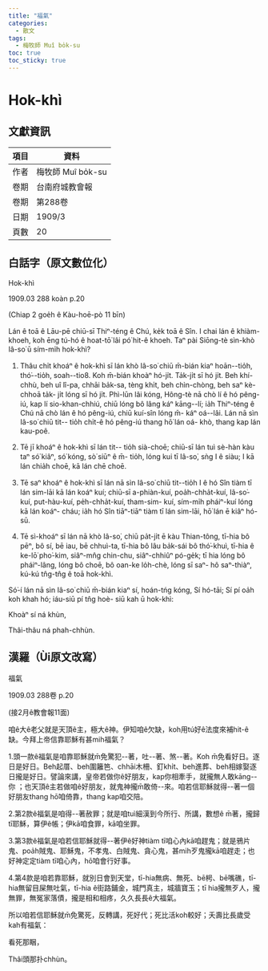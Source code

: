 ```yaml
---
title: "福氣"
categories:
  - 散文
tags:
  - 梅牧師 Muî bo̍k-su
toc: true
toc_sticky: true
---
```


# Hok-khì

## 文獻資訊

| 項目 | 資料 |
|---|---|
| 作者 | 梅牧師 Muî bo̍k-su |
| 卷期 | 台南府城教會報 |
| 卷期 | 第288卷 |
| 日期 | 1909/3 |
| 頁數 | 20 |

## 白話字（原文數位化）

Hok-khì

1909.03 288 koàn p.20

(Chiap 2 goe̍h ê Kàu-hoē-pò 11 bīn)

Lán ê toā ê Lāu-pē chiū-sī Thiⁿ-téng ê Chú, ke̍k toā ê Sîn. I chai lán ê khiàm-khoeh, koh ēng tú-hó ê hoat-tō͘ lâi pó͘ hit-ê khoeh. Taⁿ pài Siōng-tè sìn-khò Iâ-so͘ ū sím-mi̍h hok-khì?

1. Thâu chi̍t khoáⁿ ê hok-khì sī lán khò Iâ-so͘ chiū m̄-bián kiaⁿ hoān--tio̍h, thó͘--tio̍h, soah--tio8. Koh m̄-bián khoàⁿ hó-ji̍t. Ta̍k-ji̍t sī hó ji̍t. Beh khí-chhù, beh uî lî-pa, chhāi ba̍k-sa, tèng khi̍t, beh chìn-chòng, beh saⁿ kè-chhoā ta̍k- ji̍t lóng sī hó ji̍t. Phì-lūn lâi kóng, Hông-tè nā chò lí ê hó pêng-iú, kap lí sio-khan-chhiú, chiū lóng bô lâng káⁿ kāng--lí; ia̍h Thiⁿ-téng ê Chú nā chò lán ê hó pêng-iú, chiū kuí-sîn lóng m̄- káⁿ oá--lâi. Lán nā sìn Iâ-so͘ chiū tit-- tio̍h chi̍t-ê hó pêng-iú thang hō͘ lán oá- khò, thang kap lán kau-poê.

2. Tē jī khoáⁿ ê hok-khì sī lán tit-- tio̍h sià-choē; chiū-sī lán tuì sè-hàn kàu taⁿ só͘ kiâⁿ, só͘ kóng, sò͘ siūⁿ ê m̄- tio̍h, lóng kui tī Iâ-so͘, sǹg I ê siàu; I kā lán chia̍h choē, kā lán chē choē.

3. Tē saⁿ khoáⁿ ê hok-khì sī lán nā sìn Iâ-so͘ chiū tit--tio̍h I ê hó Sîn tiàm tī lán sim-lāi kā lán koáⁿ kuí; chiū-sī a-phiàn-kuí, poa̍h-chha̍t-kuí, Iâ-so͘-kuí, put-hàu-kuí, pe̍h-chha̍t-kuí, tham-sim- kuí, sím-mi̍h pháiⁿ-kuí lóng kā lán koáⁿ- cháu; ia̍h hó Sîn tiāⁿ-tiāⁿ tiàm tī lán sim-lāi, hō͘ lán ē kiâⁿ hó-sū.

4. Tē sì-khoáⁿ sī lán nā khò Iâ-so͘, chiū pa̍t-ji̍t ē kàu Thian-tông, tī-hia bô pēⁿ, bô sí, bē iau, bē chhuì-ta, tī-hia bô lâu ba̍k-sái bô thó͘-khuì, tī-hia ê ke-lō͘ pho͘-kim, siâⁿ-mn̂g chin-chu, siâⁿ-chhiûⁿ pó-ge̍k; tī hia lóng bô pháiⁿ-lâng, lóng bô choē, bô oan-ke lo̍h-chè, lóng sī saⁿ- hô saⁿ-thiàⁿ, kú-kú tn̂g-tn̂g ê toā hok-khì.

Só͘-í lán nā sìn Iâ-so͘ chiū m̄-bián kiaⁿ sí, hoán-tńg kóng, Sí hó-tāi; Sí pí oa̍h koh khah hó; iáu-siū pí tn̂g hoè- siū kah ū hok-khì:

Khoàⁿ sí ná khùn,

Thâi-thâu ná phah-chhùn.

## 漢羅（Ùi原文改寫）

福氣

1909.03 288卷 p.20

(接2月ê教會報11面)

咱ê大ê老父就是天頂ê主，極大ê神。伊知咱ê欠缺，koh用tú好ê法度來補hit-ê 缺。今拜上帝信靠耶穌有甚mih福氣？

1.頭一款ê福氣是咱靠耶穌就m̄免驚犯--著，吐--著、煞--著。Koh m̄免看好日。逐日是好日。Beh起厝、beh圍籬笆、chhāi木柵、釘khi̍t、beh進葬、beh相嫁娶逐日攏是好日。譬論來講，皇帝若做你ê好朋友，kap你相牽手，就攏無人敢kāng--你 ；也天頂ê主若做咱ê好朋友，就鬼神攏m̄敢倚--來。咱若信耶穌就得--著一個好朋友thang hō͘咱倚靠，thang kap咱交陪。

2.第2款ê福氣是咱得--著赦罪；就是咱tuì細漢到今所行、所講，數想ê m̄著，攏歸tī耶穌，算伊ê帳；伊kā咱食罪，kā咱坐罪。

3.第3款ê福氣是咱若信耶穌就得--著伊ê好神tiàm tī咱心內kā咱趕鬼；就是鴉片鬼、poa̍h賊鬼、耶穌鬼，不孝鬼、白賊鬼、貪心鬼，甚mih歹鬼攏kā咱趕走；也好神定定tiàm tī咱心內，hō͘咱會行好事。

4.第4款是咱若靠耶穌，就別日會到天堂，tī-hia無病、無死、bē枵、bē嘴礁，tī-hia無留目屎無吐氣，tī-hia ê街路鋪金，城門真主，城牆寶玉；tī hia攏無歹人，攏無罪，無冤家落債，攏是相和相疼，久久長長ê大福氣。

所以咱若信耶穌就m̄免驚死，反轉講，死好代；死比活koh較好；夭壽比長歲受kah有福氣：

看死那睏，

Thâi頭那扑chhùn。
